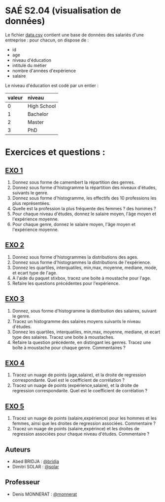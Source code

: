 # SAÉ S2.04 (visualisation de données)

Le fichier [data.csv](data.csv) contient une base de données des salariés d'une entreprise : pour chacun, on dispose de :

- id 
- age
- niveau d'éducation
- intitulé du métier
- nombre d'années d'expérience
- salaire

Le niveau d'éducation est codé par un entier :

| valeur      | niveau | 
| :---        |    :----   |  
| 0 | High School	|
| 1 | Bachelor |
| 2 | Master |
| 3 | PhD |

# Exercices et questions : 

## [EXO 1](./exo/ex01/ "Exercice 1")
1. Donnez sous forme de camembert la répartition des genres.
2. Donnez sous forme d'histogramme la répartition des niveaux d'études, suivants le genre.
3. Donnez sous forme d'histogramme, les effectifs des 10 professions les plus représentées.
4. Quelle est la profession la plus fréquente des femmes ? des hommes ?
5. Pour chaque niveau d'études, donnez le salaire moyen, l'âge moyen et l'expérience moyenne.
6. Pour chaque genre, donnez le salaire moyen, l'âge moyen et l'expérience moyenne.

## [EXO 2](./EXO2/ "Exercice 2")
1. Donnez sous forme d'histogrammes la distributions des ages.
1. Donnez sous forme d'histogrammes la distributions de l'expérience.
2. Donnez les quartiles, interquatiles, min,max, moyenne, mediane, mode, et ecart type de l'age.
3. A l'aide du paquet stixbox, tracez une boite à moustache pour l'age.
4. Refaire les questions précédentes pour l'expérience.

## [EXO 3](./EXO3/ "Exercice 3") 
1. Donnez, sous forme d'histogramme la distribution des salaires, suivant le genre.
2. Tracez un histogramme des salaires moyens suivants le niveau d'études.
3. Donnez les quartiles, interquatiles, min,max, moyenne, mediane, et ecart type des salaires. Tracez une 
   boite à moustaches.
4. Refaire la question précédente, en distingant les genres. Tracez une boîte à moustache pour chaque genre. Commentaires ? 

## [EXO 4](./EXO4/ "Exercice 4")
1. Tracez un nuage de points (age,salaire), et la droite de regression correspondante. Quel est le coefficient de corrélation ?
2. Tracez un nuage de points (expérience,salaire), et la droite de regression correspondante. Quel est le coefficient de corrélation ?

## [EXO 5](./EXO5/ "Exercice 5")
1. Tracez un nuage de points (salaire,expérience) pour les hommes et les femmes, ainsi que les droites de regression associées. Commentaire ?
2. Tracez un nuage de points (salaire,expérince) et les droites de regression associées pour chaque niveau d'études. Commentaire ?


## Auteurs

- Abed BRIDJA : [@bridja](https://grond.iut-fbleau.fr/bridja)
- Dimitri SOLAR : [@solar](https://grond.iut-fbleau.fr/solar)

## Professeur

- Denis MONNERAT : [@monnerat](https://grond.iut-fbleau.fr/monnerat)

